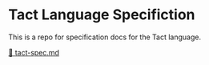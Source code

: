 # Tact Language Specifiction

This is a repo for specification docs for the Tact language.

[📄 tact-spec.md](tact-spec.md)

